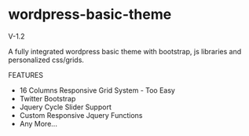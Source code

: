 wordpress-basic-theme
=====================

V-1.2

A fully integrated wordpress basic theme with bootstrap, js libraries and personalized css/grids.

FEATURES

- 16 Columns Responsive Grid System - Too Easy
- Twitter Bootstrap
- Jquery Cycle Slider Support
- Custom Responsive Jquery Functions
- Any More...



